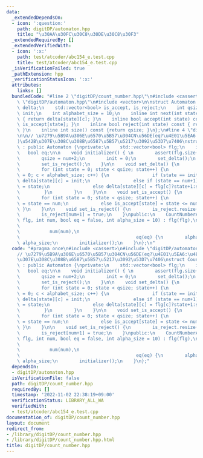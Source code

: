 ```yaml
---
data:
  _extendedDependsOn:
  - icon: ':question:'
    path: digitDP/automaton.hpp
    title: "\u30AA\u30FC\u30C8\u30DE\u30C8\u30F3"
  _extendedRequiredBy: []
  _extendedVerifiedWith:
  - icon: ':x:'
    path: test/atcoder/abc154_e.test.cpp
    title: test/atcoder/abc154_e.test.cpp
  _isVerificationFailed: true
  _pathExtension: hpp
  _verificationStatusIcon: ':x:'
  attributes:
    links: []
  bundledCode: "#line 2 \"digitDP/count_number.hpp\"\n#include <cassert>\n#line 2\
    \ \"digitDP/automaton.hpp\"\n#include <vector>\n\nstruct Automaton {\n    std::vector<std::vector<int>>\
    \ delta;\n    std::vector<bool> is_accept, is_reject;\n    int qsize;\n    int\
    \ init;\n    int alphabet_size = 10;\n    inline int next(int state, int c) const\
    \ { return delta[state][c]; }\n    inline bool accept(int state) const { return\
    \ is_accept[state]; }\n    inline bool reject(int state) const { return is_reject[state];\
    \ }\n    inline int size() const {return qsize; }\n};\n#line 4 \"digitDP/count_number.hpp\"\
    \n\n// \u7279\u5B9A\u306E\u6570\u5B57\u304CN\u56DE(eq?\u4E01\u5EA6:\u4EE5\u4E0B\
    )\u542B\u307E\u308C\u308B\u6587\u5B57\u5217\u3092\u53D7\u7406\nstruct CountNumberAutomaton\
    \ : public Automaton {\nprivate:\n    std::vector<bool> flg;\n    int num;\n \
    \   bool eq;\n\n    void initializer() { \n        assert(flg.size() == alphabet_size);\n\
    \        qsize = num+2;\n        init = 0;\n        set_delta();\n        set_is_accept();\n\
    \        set_is_reject();\n    }\n\n    void set_delta() {\n        delta.resize(qsize,std::vector<int>(alphabet_size));\n\
    \        for (int state = 0; state < qsize; state++) {\n            for (int c\
    \ = 0; c < alphabet_size; c++) {\n                if (state == init && c == 0)\
    \ delta[state][c] = init;\n                else if (state == num+1) delta[state][c]\
    \ = state;\n                else delta[state][c] = flg[c]?state+1:state;\n   \
    \         }\n        }\n    }\n\n    void set_is_accept() {\n        is_accept.resize(qsize);\n\
    \        for (int state = 0; state < qsize; state++) {\n            if (eq) is_accept[state]\
    \ = state == num;\n            else is_accept[state] = state <= num;\n       \
    \ }\n    }\n\n    void set_is_reject() {\n        is_reject.resize(qsize,false);\n\
    \        is_reject[num+1] = true;\n    }\npublic:\n    CountNumberAutomaton(std::vector<bool>\
    \ flg, int num, bool eq = false, int alpha_size = 10) : flg(flg),\n          \
    \                                                                            \
    \           num(num),\n                                                      \
    \                                           eq(eq) {\n        alphabet_size =\
    \ alpha_size;\n        initializer();\n    }\n};\n"
  code: "#pragma once\n#include <cassert>\n#include \"digitDP/automaton.hpp\"\n\n\
    // \u7279\u5B9A\u306E\u6570\u5B57\u304CN\u56DE(eq?\u4E01\u5EA6:\u4EE5\u4E0B)\u542B\
    \u307E\u308C\u308B\u6587\u5B57\u5217\u3092\u53D7\u7406\nstruct CountNumberAutomaton\
    \ : public Automaton {\nprivate:\n    std::vector<bool> flg;\n    int num;\n \
    \   bool eq;\n\n    void initializer() { \n        assert(flg.size() == alphabet_size);\n\
    \        qsize = num+2;\n        init = 0;\n        set_delta();\n        set_is_accept();\n\
    \        set_is_reject();\n    }\n\n    void set_delta() {\n        delta.resize(qsize,std::vector<int>(alphabet_size));\n\
    \        for (int state = 0; state < qsize; state++) {\n            for (int c\
    \ = 0; c < alphabet_size; c++) {\n                if (state == init && c == 0)\
    \ delta[state][c] = init;\n                else if (state == num+1) delta[state][c]\
    \ = state;\n                else delta[state][c] = flg[c]?state+1:state;\n   \
    \         }\n        }\n    }\n\n    void set_is_accept() {\n        is_accept.resize(qsize);\n\
    \        for (int state = 0; state < qsize; state++) {\n            if (eq) is_accept[state]\
    \ = state == num;\n            else is_accept[state] = state <= num;\n       \
    \ }\n    }\n\n    void set_is_reject() {\n        is_reject.resize(qsize,false);\n\
    \        is_reject[num+1] = true;\n    }\npublic:\n    CountNumberAutomaton(std::vector<bool>\
    \ flg, int num, bool eq = false, int alpha_size = 10) : flg(flg),\n          \
    \                                                                            \
    \           num(num),\n                                                      \
    \                                           eq(eq) {\n        alphabet_size =\
    \ alpha_size;\n        initializer();\n    }\n};"
  dependsOn:
  - digitDP/automaton.hpp
  isVerificationFile: false
  path: digitDP/count_number.hpp
  requiredBy: []
  timestamp: '2022-11-02 22:38:19+09:00'
  verificationStatus: LIBRARY_ALL_WA
  verifiedWith:
  - test/atcoder/abc154_e.test.cpp
documentation_of: digitDP/count_number.hpp
layout: document
redirect_from:
- /library/digitDP/count_number.hpp
- /library/digitDP/count_number.hpp.html
title: digitDP/count_number.hpp
---
```

